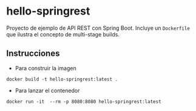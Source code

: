 # hello-springrest

Proyecto de ejemplo de API REST con Spring Boot.
Incluye un `Dockerfile` que ilustra el concepto de multi-stage builds.

## Instrucciones

* Para construir la imagen

```shell
docker build -t hello-springrest:latest .
```

* Para lanzar el contenedor

```shell
docker run -it  --rm -p 8080:8080 hello-springrest:latest
```
